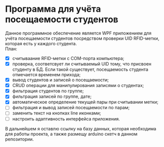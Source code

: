 # Программа для учёта посещаемости студентов
Данное программное обеспечение является WPF приложением для учёта посещаемости студентов посредством проверки UID RFID-метки, которая есть у каждого студента.  
План:
- [X] считываание RFID-метки с COM-порта компьютера;
- [X] проверка, соответсвует ли считываемый UID тому, что присвоен студенту в БД. Если такой существует, посещаемость студента отмечается временем прихода;
- [X] вывод студентов и записей о посещаемости;
- [X] CRUD операции для манипулирования записями о студентах;
- [X] фильтрация студентов по группе;
- [X] фильтрация записей по группе, дате;
- [X] автоматическое определение текущей пары при считывании метки;
- [ ] фильтрация и вывод записей посещаемости по парам;
- [ ] заменить текст на кнопках line иконками;
- [ ] настроить адаптивность интерфейса приложения.

В дальнейшем я оставлю ссылку на базу данных, которая необходима для работы проекта, а также размещу arduino скетч в данном репозитории.